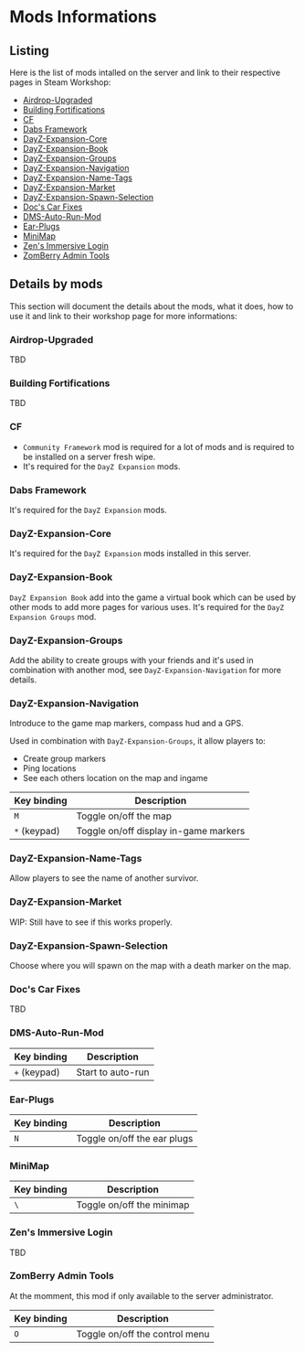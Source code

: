 # Mods Informations

## Listing

Here is the list of mods intalled on the server and link to their respective pages in Steam Workshop:

* [Airdrop-Upgraded](https://steamcommunity.com/sharedfiles/filedetails/?id=1870524790)
* [Building Fortifications](https://steamcommunity.com/sharedfiles/filedetails/?id=2670506982)
* [CF](https://steamcommunity.com/sharedfiles/filedetails/?id=1559212036)
* [Dabs Framework](https://steamcommunity.com/sharedfiles/filedetails/?id=2545327648)
* [DayZ-Expansion-Core](https://steamcommunity.com/sharedfiles/filedetails/?id=2291785308)
* [DayZ-Expansion-Book](https://steamcommunity.com/sharedfiles/filedetails/?id=2572324799)
* [DayZ-Expansion-Groups](https://steamcommunity.com/sharedfiles/filedetails/?id=2792983364)
* [DayZ-Expansion-Navigation](https://steamcommunity.com/sharedfiles/filedetails/?id=2792984722)
* [DayZ-Expansion-Name-Tags](https://steamcommunity.com/sharedfiles/filedetails/?id=2576460232)
* [DayZ-Expansion-Market](https://steamcommunity.com/sharedfiles/filedetails/?id=2572328470)
* [DayZ-Expansion-Spawn-Selection](https://steamcommunity.com/sharedfiles/filedetails/?id=2804241648)
* [Doc's Car Fixes](https://steamcommunity.com/sharedfiles/filedetails/?id=2886222035)
* [DMS-Auto-Run-Mod](https://steamcommunity.com/sharedfiles/filedetails/?id=2518247321)
* [Ear-Plugs](https://steamcommunity.com/sharedfiles/filedetails/?id=1819514788)
* [MiniMap](https://steamcommunity.com/sharedfiles/filedetails/?id=2381686295)
* [Zen's Immersive Login](https://steamcommunity.com/sharedfiles/filedetails/?id=2924719512)
* [ZomBerry Admin Tools](https://steamcommunity.com/sharedfiles/filedetails/?id=1582756848)

## Details by mods

This section will document the details about the mods, what it does, how to use it and link to their workshop page for more informations:

### Airdrop-Upgraded

TBD

### Building Fortifications

TBD

### CF

* `Community Framework` mod is required for a lot of mods and is required to be installed on a server fresh wipe. 
* It's required for the `DayZ Expansion` mods.

### Dabs Framework

It's required for the `DayZ Expansion` mods.

### DayZ-Expansion-Core

It's required for the `DayZ Expansion` mods installed in this server.

### DayZ-Expansion-Book

`DayZ Expansion Book` add into the game a virtual book which can be used by other mods to add more pages for various uses. It's required for the `DayZ Expansion Groups` mod.

### DayZ-Expansion-Groups

Add the ability to create groups with your friends and it's used in combination with another mod, see `DayZ-Expansion-Navigation` for more details.

### DayZ-Expansion-Navigation

Introduce to the game map markers, compass hud and a GPS. 

Used in combination with `DayZ-Expansion-Groups`, it allow players to:
* Create group markers
* Ping locations
* See each others location on the map and ingame

| Key binding | Description |
|-------------|-------------|
| `M`         | Toggle on/off the map |
| `*` (keypad)| Toggle on/off display in-game markers |

### DayZ-Expansion-Name-Tags

Allow players to see the name of another survivor.

### DayZ-Expansion-Market

WIP: Still have to see if this works properly.

### DayZ-Expansion-Spawn-Selection

Choose where you will spawn on the map with a death marker on the map.

### Doc's Car Fixes

TBD

### DMS-Auto-Run-Mod

| Key binding | Description |
|-------------|-------------|
| `+` (keypad)| Start to auto-run |

### Ear-Plugs

| Key binding | Description |
|-------------|-------------|
| `N`         | Toggle on/off the ear plugs |

### MiniMap

| Key binding | Description |
|-------------|-------------|
| `\`         | Toggle on/off the minimap |

### Zen's Immersive Login

TBD

### ZomBerry Admin Tools

At the momment, this mod if only available to the server administrator.

| Key binding | Description |
|-------------|-------------|
| `O`         | Toggle on/off the control menu |

